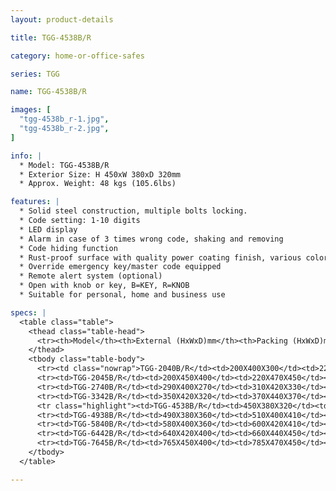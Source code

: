 ```yaml
---
layout: product-details

title: TGG-4538B/R

category: home-or-office-safes

series: TGG

name: TGG-4538B/R

images: [
  "tgg-4538b_r-1.jpg",
  "tgg-4538b_r-2.jpg",
]

info: |
  * Model: TGG-4538B/R
  * Exterior Size: H 450xW 380xD 320mm
  * Approx. Weight: 48 kgs (105.6lbs)

features: |
  * Solid steel construction, multiple bolts locking.
  * Code setting: 1-10 digits
  * LED display
  * Alarm in case of 3 times wrong code, shaking and removing
  * Code hiding function
  * Rust-proof surface with quality power coating finish, various colors available
  * Override emergency key/master code equipped
  * Remote alert system (optional)
  * Open with knob or key, B=KEY, R=KNOB
  * Suitable for personal, home and business use

specs: |
  <table class="table">
    <thead class="table-head">
      <tr><th>Model</th><th>External (HxWxD)mm</th><th>Packing (HxWxD)mm</th><th>Weight (kg)</th><th>Door (mm)</th><th>Body (mm)</th><th>20’FCL (pcs)</th></tr>
    </thead>
    <tbody class="table-body">
      <tr><td class="nowrap">TGG-2040B/R</td><td>200X400X300</td><td>220X420X350</td><td>25</td><td>10</td><td>4-6</td><td>760</td></tr>
      <tr><td>TGG-2045B/R</td><td>200X450X400</td><td>220X470X450</td><td>33</td><td>10</td><td>4-6</td><td>560</td></tr>
      <tr><td>TGG-2740B/R</td><td>290X400X270</td><td>310X420X330</td><td>30</td><td>10</td><td>4-6</td><td>620</td></tr>
      <tr><td>TGG-3342B/R</td><td>350X420X320</td><td>370X440X370</td><td>42</td><td>10</td><td>4-6</td><td>440</td></tr>
      <tr class="highlight"><td>TGG-4538B/R</td><td>450X380X320</td><td>470X400X370</td><td>48</td><td>10</td><td>4-6</td><td>380</td></tr>
      <tr><td>TGG-4938B/R</td><td>490X380X360</td><td>510X400X410</td><td>54</td><td>10</td><td>4-6</td><td>340</td></tr>
      <tr><td>TGG-5840B/R</td><td>580X400X360</td><td>600X420X410</td><td>62</td><td>10</td><td>4-6</td><td>300</td></tr>
      <tr><td>TGG-6442B/R</td><td>640X420X400</td><td>660X440X450</td><td>72</td><td>10</td><td>4-6</td><td>250</td></tr>
      <tr><td>TGG-7645B/R</td><td>765X450X400</td><td>785X470X450</td><td>88</td><td>10</td><td>4-6</td><td>210</td></tr>
    </tbody>
  </table>

---
```



